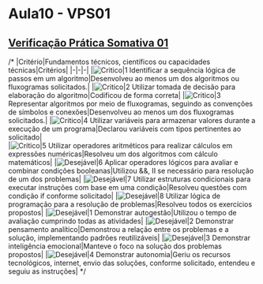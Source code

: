 # Aula10 - VPS01
## [Verificação Prática Somativa 01](https://forms.gle/eVAe8pGANceRfsGF6)

/*
|Critério|Fundamentos técnicos, científicos ou capacidades técnicas|Critérios|
|-|-|-|
|![Critico](https://raw.githubusercontent.com/wellifabio/senai2023/main/outros/assets/critico.png)|1 Identificar a sequência lógica de passos em um algoritmo|Desenvolveu ao menos um dos algoritmos ou fluxogramas solicitados.|
|![Critico](https://raw.githubusercontent.com/wellifabio/senai2023/main/outros/assets/critico.png)|2 Utilizar tomada de decisão para elaboração do algoritmo|Codificou de forma correta|
|![Critico](https://raw.githubusercontent.com/wellifabio/senai2023/main/outros/assets/critico.png)|3 Representar algoritmos por meio de fluxogramas, seguindo as convenções de símbolos e conexões|Desenvolveu ao menos um dos fluxogramas solicitados.|
|![Critico](https://raw.githubusercontent.com/wellifabio/senai2023/main/outros/assets/critico.png)|4 Utilizar variáveis para armazenar valores durante a execução de um programa|Declarou variáveis com tipos pertinentes ao solicitado|	
|![Critico](https://raw.githubusercontent.com/wellifabio/senai2023/main/outros/assets/critico.png)|5 Utilizar operadores aritméticos para realizar cálculos em expressões numéricas|Resolveu um dos algoritmos com cálculo matemáticos|
|![Desejável](https://raw.githubusercontent.com/wellifabio/senai2023/main/outros/assets/desejavel.png)|6 Aplicar operadores lógicos para avaliar e combinar condições booleanas|Utilizou &&, II se necessário para resolução de um dos problemas|
|![Desejável](https://raw.githubusercontent.com/wellifabio/senai2023/main/outros/assets/desejavel.png)|7 Utilizar estruturas condicionais para executar instruções com base em uma condição|Resolveu questões com condição if conforme solicitado|
|![Desejável](https://raw.githubusercontent.com/wellifabio/senai2023/main/outros/assets/desejavel.png)|8 Utilizar lógica de programação para a resolução de problemas|Resolveu todos os exercícios propostos|
|![Desejável](https://raw.githubusercontent.com/wellifabio/senai2023/main/outros/assets/desejavel.png)|1 Demonstrar autogestão|Utilizou o tempo de avaliação cumprindo todas as atividades|
|![Desejável](https://raw.githubusercontent.com/wellifabio/senai2023/main/outros/assets/desejavel.png)|2 Demonstrar pensamento analítico|Demonstrou a relação entre os problemas e a solução, implementando padrões reutilizáveis|
|![Desejável](https://raw.githubusercontent.com/wellifabio/senai2023/main/outros/assets/desejavel.png)|3 Demonstrar inteligência emocional|Manteve o foco na solução dos problemas propostos|
|![Desejável](https://raw.githubusercontent.com/wellifabio/senai2023/main/outros/assets/desejavel.png)|4 Demonstrar autonomia|Geriu os recursos tecnológicos, internet, envio das soluções, conforme solicitado, entendeu e seguiu as instruções|
*/

